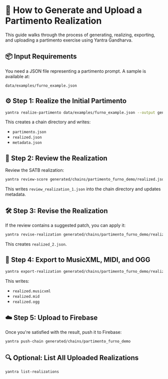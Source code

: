 # 🧠 How to Generate and Upload a Partimento Realization

This guide walks through the process of generating, realizing, exporting, and uploading a partimento exercise using Yantra Gandharva.

## 📦 Input Requirements

You need a JSON file representing a partimento prompt. A sample is available at:

```
data/examples/furno_example.json
```

## ⚙️ Step 1: Realize the Initial Partimento

```bash
yantra realize-partimento data/examples/furno_example.json --output generated/chains/partimento_furno_demo
```

This creates a chain directory and writes:
- `partimento.json`
- `realized.json`
- `metadata.json`

## 📝 Step 2: Review the Realization

Review the SATB realization:

```bash
yantra review-score generated/chains/partimento_furno_demo/realized.json --output generated/chains/partimento_furno_demo
```

This writes `review_realization_1.json` into the chain directory and updates metadata.

## 🛠️ Step 3: Revise the Realization

If the review contains a suggested patch, you can apply it:

```bash
yantra revise-realization generated/chains/partimento_furno_demo/realized.json generated/chains/partimento_furno_demo/review_realization_1.json --output generated/chains/partimento_furno_demo
```

This creates `realized_2.json`.

## 💾 Step 4: Export to MusicXML, MIDI, and OGG

```bash
yantra export-realization generated/chains/partimento_furno_demo/realized.json --output generated/chains/partimento_furno_demo
```

This writes:
- `realized.musicxml`
- `realized.mid`
- `realized.ogg`

## ☁️ Step 5: Upload to Firebase

Once you're satisfied with the result, push it to Firebase:

```bash
yantra push-chain generated/chains/partimento_furno_demo
```

## 🔍 Optional: List All Uploaded Realizations

```bash
yantra list-realizations
```
